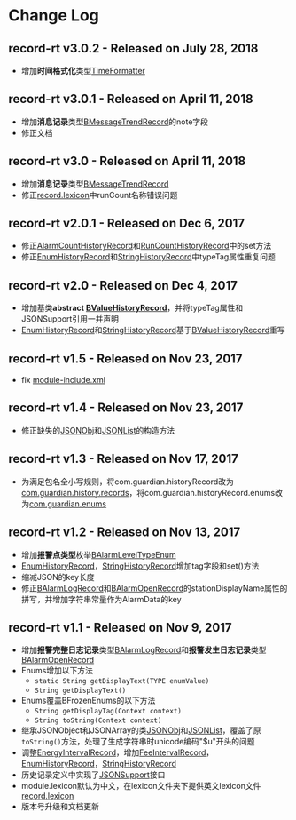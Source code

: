 # Change Log

## record-rt v3.0.2 - Released on July 28, 2018
* 增加**时间格式化**类型[TimeFormatter](./doc/TimeFormatter.md)

## record-rt v3.0.1 - Released on April 11, 2018
* 增加**消息记录**类型[BMessageTrendRecord](./doc/records/MessageTrend.md)的note字段
* 修正文档

## record-rt v3.0 - Released on April 11, 2018
* 增加**消息记录**类型[BMessageTrendRecord](./doc/records/MessageTrend.md)
* 修正[record.lexicon](src/lexicons/record.lexicon)中runCount名称错误问题

## record-rt v2.0.1 - Released on Dec 6, 2017
* 修正[AlarmCountHistoryRecord](./doc/records/AlarmCountHistory.md)和[RunCountHistoryRecord](./doc/records/RunCountHistory.md)中的set方法
* 修正[EnumHistoryRecord](./doc/records/EnumHistory.md)和[StringHistoryRecord](./doc/records/StringHistory.md)中typeTag属性重复问题

## record-rt v2.0 - Released on Dec 4, 2017
* 增加基类**abstract [BValueHistoryRecord](./doc/records/ValueHistory.md)**，并将typeTag属性和JSONSupport引用一并声明
* [EnumHistoryRecord](./doc/records/EnumHistory.md)和[StringHistoryRecord](./doc/records/StringHistory.md)基于[BValueHistoryRecord](./doc/records/ValueHistory.md)重写

## record-rt v1.5 - Released on Nov 23, 2017
* fix [module-include.xml](module-include.xml)

## record-rt v1.4 - Released on Nov 23, 2017
* 修正缺失的[JSONObj](src/com/guardian/json/JSONObj.java)和[JSONList](src/com/guardian/json/JSONList.java)的构造方法

## record-rt v1.3 - Released on Nov 17, 2017
* 为满足包名全小写规则，将com.guardian.historyRecord改为[com.guardian.history.records](src/com/guardian/history/records)，将com.guardian.historyRecord.enums改为[com.guardian.enums](src/com/guardian/enums)

## record-rt v1.2 - Released on Nov 13, 2017
* 增加**报警点类型**枚举[BAlarmLevelTypeEnum](./doc/enums/AlarmLevelTypeEnum.md)
* [EnumHistoryRecord](./doc/records/EnumHistory.md)，[StringHistoryRecord](./doc/records/StringHistory.md)增加tag字段和set()方法
* 缩减JSON的key长度
* 修正[BAlarmLogRecord](./doc/records/AlarmLogRecord.md)和[BAlarmOpenRecord](./doc/records/AlarmOpenRecord.md)的stationDisplayName属性的拼写，并增加字符串常量作为AlarmData的key

## record-rt v1.1 - Released on Nov 9, 2017
* 增加**报警完整日志记录**类型[BAlarmLogRecord](./doc/records/AlarmLogRecord.md)和**报警发生日志记录**类型[BAlarmOpenRecord](./doc/records/AlarmOpenRecord.md)
* Enums增加以下方法
    * `static String getDisplayText(TYPE enumValue)` 
    * `String getDisplayText()`
* Enums覆盖BFrozenEnums的以下方法
    * `String getDisplayTag(Context context)`
    * `String toString(Context context)`
* 继承JSONObject和JSONArray的类[JSONObj](src/com/guardian/json/JSONObj.java)和[JSONList](src/com/guardian/json/JSONList.java)，覆盖了原`toString()`方法，处理了生成字符串时unicode编码"$u"开头的问题
* 调整[EnergyIntervalRecord](./doc/records/EnergyInterval.md)，增加[FeeIntervalRecord](./doc/records/FeeInterval.md)，[EnumHistoryRecord](./doc/records/EnumHistory.md)，[StringHistoryRecord](./doc/records/StringHistory.md)
* 历史记录定义中实现了[JSONSupport](src/com/guardian/json/JSONSupport.java)接口
* module.lexicon默认为中文，在lexicon文件夹下提供英文lexicon文件[record.lexicon](src/lexicons/record.lexicon)
* 版本号升级和文档更新